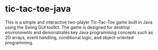 # tic-tac-toe-java
This is a simple and interactive two-player Tic-Tac-Toe game built in Java using the Swing GUI toolkit. The game is designed for desktop environments and demonstrates key Java programming concepts such as 2D arrays, event handling, conditional logic, and object-oriented programming.
